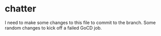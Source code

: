 # chatter
I need to make some changes to this file to commit to the branch.
Some random changes to kick off a failed GoCD job.
